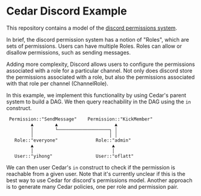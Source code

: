 # Cedar Discord Example

This repository contains a model of the [discord permissions system](https://support.discord.com/hc/en-us/articles/206029707-Setting-Up-Permissions-FAQ).


In brief, the discord permission system has a notion of "Roles",
which are sets of permissions.
Users can have multiple Roles.
Roles can allow or disallow permissions, such as sending messages.

Adding more complexity, Discord allows users to configure
the permissions associated with a role for a particular channel.
Not only does discord store the permissions associated with a role,
but also the permissions associated with that role per channel (ChannelRole).


In this example, we implement this functionality by using
Cedar's parent system to build a DAG.
We then query reachability in the DAG using the `in` construct.

```
 Permission::"SendMessage"    Permission::"KickMember" 
         ▲        ▲                     ▲              
         │        └───────────────────┐ │              
         │                            │ │              
   Role::"everyone"              Role::"admin"         
         ▲                             ▲
         │                             │
   User::"yihong"                User::"oflatt"
```


We can then user Cedar's `in` construct to check if the permission
is reachable from a given user.
Note that it's currently unclear if this is the best way to use
Cedar for discord's permissions model. Another approach is to generate
many Cedar policies, one per role and permission pair.